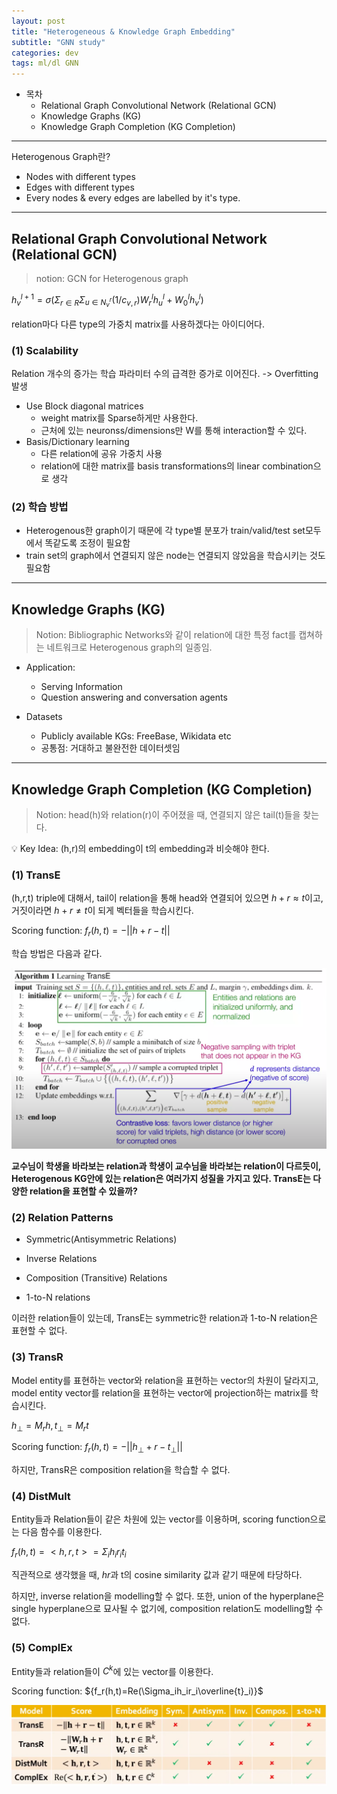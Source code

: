 ```yaml
---
layout: post
title: "Heterogeneous & Knowledge Graph Embedding"
subtitle: "GNN study"
categories: dev
tags: ml/dl GNN
---
```


- 목차
  - Relational Graph Convolutional Network (Relational GCN)
  - Knowledge Graphs (KG)
  - Knowledge Graph Completion (KG Completion)

---

Heterogenous Graph란?

- Nodes with different types
- Edges with different types
- Every nodes & every edges are labelled by it's type.

---

## Relational Graph Convolutional Network (Relational GCN)

> notion: GCN for Heterogenous graph

${h_v^{l+1} = \sigma(\Sigma_{r \in R}\Sigma_{u \in N_v^r}(1/c_{v,r})W_r^{l}h_u^{l}+W_0^{l}h_v^l)}$

relation마다 다른 type의 가중치 matrix를 사용하겠다는 아이디어다.

### (1) Scalability

Relation 개수의 증가는 학습 파라미터 수의 급격한 증가로 이어진다. -> Overfitting 발생

- Use Block diagonal matrices
  - weight matrix를 Sparse하게만 사용한다.
  - 근처에 있는 neuronss/dimensions만 W를 통해 interaction할 수 있다.
- Basis/Dictionary learning
  - 다른 relation에 공유 가중치 사용
  - relation에 대한 matrix를 basis transformations의 linear combination으로 생각

### (2) 학습 방법

- Heterogenous한 graph이기 때문에 각 type별 분포가 train/valid/test set모두에서 똑같도록 조정이 필요함
- train set의 graph에서 연결되지 않은 node는 연결되지 않았음을 학습시키는 것도 필요함

---

## Knowledge Graphs (KG)

> Notion: Bibliographic Networks와 같이 relation에 대한 특정 fact를 캡쳐하는 네트워크로 Heterogenous graph의 일종임.

- Application:

  - Serving Information
  - Question answering and conversation agents

- Datasets

  - Publicly available KGs: FreeBase, Wikidata etc
  - 공통점: 거대하고 불완전한 데이터셋임

---

## Knowledge Graph Completion (KG Completion)

> Notion: head(h)와 relation(r)이 주어졌을 때, 연결되지 않은 tail(t)들을 찾는다.

💡 Key Idea: (h,r)의 embedding이 t의 embedding과 비슷해야 한다.

### (1) TransE

(h,r,t) triple에 대해서, tail이 relation을 통해 head와 연결되어 있으면 ${h + r\approx t}$이고, 거짓이라면 ${h+r \neq t}$이 되게 벡터들을 학습시킨다.

Scoring function:
${f_r(h,t)=-||h+r-t||}$

학습 방법은 다음과 같다.

![TransE learning algorithm](https://raw.githubusercontent.com/Cho-Geonwoo/Cho-Geonwoo.github.io/master/assets/img/contents/TransE_learning_algorithm.png)

**교수님이 학생을 바라보는 relation과 학생이 교수님을 바라보는 relation이 다르듯이, Heterogenous KG안에 있는 relation은 여러가지 성질을 가지고 있다. TransE는 다양한 relation을 표현할 수 있을까?**

### (2) Relation Patterns

- Symmetric(Antisymmetric Relations)

- Inverse Relations

- Composition (Transitive) Relations

- 1-to-N relations

이러한 relation들이 있는데, TransE는 symmetric한 relation과 1-to-N relation은 표현할 수 없다.

### (3) TransR

Model entity를 표현하는 vector와 relation을 표현하는 vector의 차원이 달라지고, model entity vector를 relation을 표현하는 vector에 projection하는 matrix를 학습시킨다.

${h_\perp=M_rh, t_\perp=M_rt}$

Scoring function:
${f_r(h,t)=-||h_\perp+r-t_\perp||}$

하지만, TransR은 composition relation을 학습할 수 없다.

### (4) DistMult

Entity들과 Relation들이 같은 차원에 있는 vector를 이용하며, scoring function으로는 다음 함수를 이용한다.

${f_r(h,t)=<h,r,t>=\Sigma_ih_ir_it_i}$

직관적으로 생각했을 때, ${hr}$과 t의 cosine similarity 값과 같기 때문에 타당하다.

하지만, inverse relation을 modelling할 수 없다. 또한, union of the hyperplane은 single hyperplane으로 묘사될 수 없기에, composition relation도 modelling할 수 없다.

### (5) ComplEx

Entity들과 relation들이 ${C^k}$에 있는 vector를 이용한다.

Scoring function:
${f_r(h,t)=Re(\Sigma_ih_ir_i\overline{t}_i)}$

![KG completion method](https://raw.githubusercontent.com/Cho-Geonwoo/Cho-Geonwoo.github.io/master/assets/img/contents/KG_completion_method.png)
